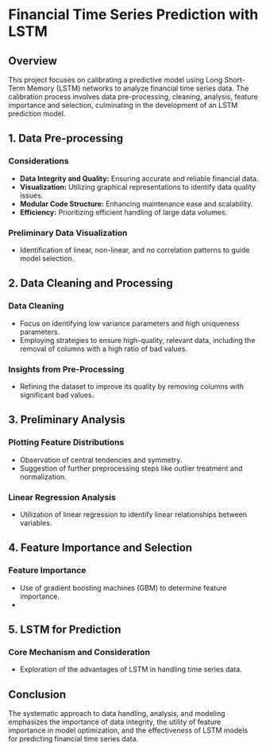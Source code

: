 # Financial Time Series Prediction with LSTM

## Overview
This project focuses on calibrating a predictive model using Long Short-Term Memory (LSTM) networks to analyze financial time series data. The calibration process involves data pre-processing, cleaning, analysis, feature importance and selection, culminating in the development of an LSTM prediction model.

## 1. Data Pre-processing
### Considerations
- **Data Integrity and Quality:** Ensuring accurate and reliable financial data.
- **Visualization:** Utilizing graphical representations to identify data quality issues.
- **Modular Code Structure:** Enhancing maintenance ease and scalability.
- **Efficiency:** Prioritizing efficient handling of large data volumes.

### Preliminary Data Visualization
- Identification of linear, non-linear, and no correlation patterns to guide model selection.

## 2. Data Cleaning and Processing
### Data Cleaning
- Focus on identifying low variance parameters and high uniqueness parameters.
- Employing strategies to ensure high-quality, relevant data, including the removal of columns with a high ratio of bad values.

### Insights from Pre-Processing
- Refining the dataset to improve its quality by removing columns with significant bad values.

## 3. Preliminary Analysis
### Plotting Feature Distributions
- Observation of central tendencies and symmetry.
- Suggestion of further preprocessing steps like outlier treatment and normalization.

### Linear Regression Analysis
- Utilization of linear regression to identify linear relationships between variables.

## 4. Feature Importance and Selection
### Feature Importance
- Use of gradient boosting machines (GBM) to determine feature importance.
- 
## 5. LSTM for Prediction
### Core Mechanism and Consideration
- Exploration of the advantages of LSTM in handling time series data.

## Conclusion
The systematic approach to data handling, analysis, and modeling emphasizes the importance of data integrity, the utility of feature importance in model optimization, and the effectiveness of LSTM models for predicting financial time series data.

